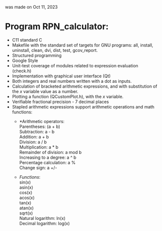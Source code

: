 was made on Oct 11, 2023
# Program RPN_calculator:

- C11 standard C
- Makefile with the standard set of targets for GNU programs: all, install, uninstall, clean, dvi, dist, test, gcov_report.
- Structured programming
- Google Style
- Unit-test coverage of modules related to expression evaluation (check.h)
- Implementation with graphical user interface (Qt)
- Both integers and real numbers written with a dot as inputs.
- Calculation of bracketed arithmetic expressions, and with substitution of the _x_ variable value as a number.
- Plotting a function (QCustomPlot.h), with the _x_ variable.
- Verifiable fractional precision - 7 decimal places
- Stapled arithmetic expressions support arithmetic operations and math functions:
    - *Arithmetic operators: \
        Parentheses: (a + b) \
        Subtraction: a - b \
        Addition: a + b \
        Division: a / b \
        Multiplication: a * b \
        Remainder of division: a mod b \
        Increasing to a degree: a ^ b \
        Percentage calculation: a % \
        Change sign: a +/-

    - *Functions*: \
        sin(x) \
        asin(x) \
        cos(x) \
        acos(x) \
        tan(x) \
        atan(x) \
        sqrt(x) \
        Natural logarithm: ln(x) \
        Decimal logarithm: log(x)
